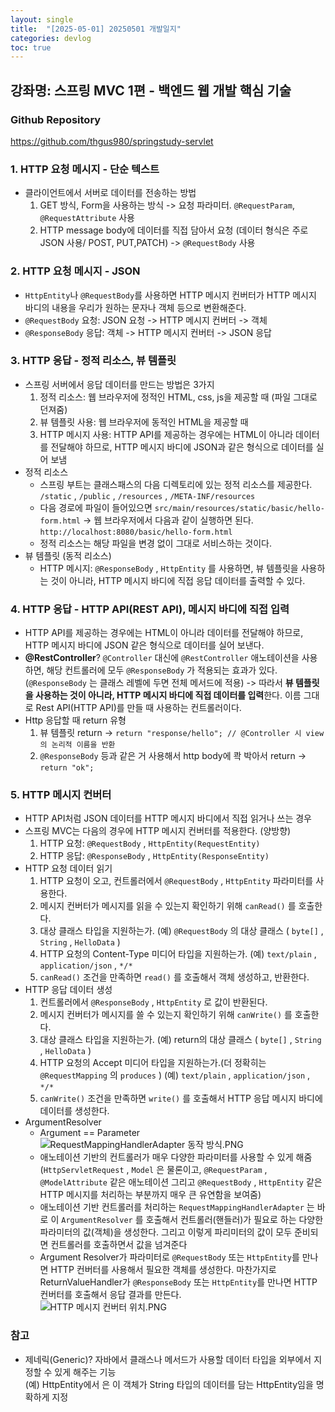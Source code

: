 ```yaml
---
layout: single
title:  "[2025-05-01] 20250501 개발일지"
categories: devlog
toc: true
---
```


## 강좌명: 스프링 MVC 1편 - 백엔드 웹 개발 핵심 기술

### Github Repository
https://github.com/thgus980/springstudy-servlet

### 1. HTTP 요청 메시지 - 단순 텍스트
- 클라이언트에서 서버로 데이터를 전송하는 방법
    1. GET 방식, Form을 사용하는 방식 -> 요청 파라미터. `@RequestParam`, `@RequestAttribute` 사용
    2. HTTP message body에 데이터를 직접 담아서 요청 (데이터 형식은 주로 JSON 사용/ POST, PUT,PATCH) -> `@RequestBody` 사용

### 2. HTTP 요청 메시지 - JSON
- `HttpEntity`나 `@RequestBody`를 사용하면 HTTP 메시지 컨버터가 HTTP 메시지 바디의 내용을 우리가 원하는 문자나 객체 등으로 변환해준다.
- `@RequestBody` 요청: JSON 요청 -> HTTP 메시지 컨버터 -> 객체
- `@ResponseBody` 응답: 객체 -> HTTP 메시지 컨버터 -> JSON 응답

### 3. HTTP 응답 - 정적 리소스, 뷰 템플릿
- 스프링 서버에서 응답 데이터를 만드는 방법은 3가지
    1. 정적 리소스: 웹 브라우저에 정적인 HTML, css, js을 제공할 때 (파일 그대로 던져줌)
    2. 뷰 템플릿 사용: 웹 브라우저에 동적인 HTML을 제공할 때
    2. HTTP 메시지 사용: HTTP API를 제공하는 경우에는 HTML이 아니라 데이터를 전달해야 하므로, HTTP 메시지 바디에 JSON과 같은 형식으로 데이터를 실어 보냄
- 정적 리소스
    - 스프링 부트는 클래스패스의 다음 디렉토리에 있는 정적 리소스를 제공한다. `/static` , `/public` , `/resources` , `/META-INF/resources`
    - 다음 경로에 파일이 들어있으면 `src/main/resources/static/basic/hello-form.html` -> 웹 브라우저에서 다음과 같이 실행하면 된다. `http://localhost:8080/basic/hello-form.html`
    - 정적 리소스는 해당 파일을 변경 없이 그대로 서비스하는 것이다.
- 뷰 템플릿 (동적 리소스)
    - HTTP 메시지: `@ResponseBody` , `HttpEntity` 를 사용하면, 뷰 템플릿을 사용하는 것이 아니라, HTTP 메시지 바디에 직접 응답 데이터를 출력할 수 있다.

### 4. HTTP 응답 - HTTP API(REST API), 메시지 바디에 직접 입력
- HTTP API를 제공하는 경우에는 HTML이 아니라 데이터를 전달해야 하므로, HTTP 메시지 바디에 JSON 같은 형식으로 데이터를 실어 보낸다.
- **@RestController**? `@Controller` 대신에 `@RestController` 애노테이션을 사용하면, 해당 컨트롤러에 모두 `@ResponseBody` 가 적용되는 효과가 있다. (`@ResponseBody` 는 클래스 레벨에 두면 전체 메서드에 적용) -> 따라서 **뷰 템플릿을 사용하는 것이 아니라, HTTP 메시지 바디에 직접 데이터를 입력**한다. 이름 그대로 Rest API(HTTP API)를 만들 때 사용하는 컨트롤러이다.
- Http 응답할 때 return 유형
    1. 뷰 템플릿 return -> `return "response/hello"; // @Controller 시 view 의 논리적 이름을 반환`
    2. `@ResponseBody` 등과 같은 거 사용해서 http body에 콱 박아서 return -> `return "ok";`

### 5. HTTP 메시지 컨버터
- HTTP API처럼 JSON 데이터를 HTTP 메시지 바디에서 직접 읽거나 쓰는 경우
- 스프링 MVC는 다음의 경우에 HTTP 메시지 컨버터를 적용한다. (양방향)
    1. HTTP 요청: `@RequestBody` , `HttpEntity(RequestEntity)`
    2. HTTP 응답: `@ResponseBody` , `HttpEntity(ResponseEntity)`
- HTTP 요청 데이터 읽기
    1. HTTP 요청이 오고, 컨트롤러에서 `@RequestBody` , `HttpEntity` 파라미터를 사용한다.
    2. 메시지 컨버터가 메시지를 읽을 수 있는지 확인하기 위해 `canRead()` 를 호출한다.
    3. 대상 클래스 타입을 지원하는가. (예) `@RequestBody` 의 대상 클래스 ( `byte[]` , `String` , `HelloData` )
    4. HTTP 요청의 Content-Type 미디어 타입을 지원하는가. (예) `text/plain` , `application/json` , `*/*`
    5. `canRead()` 조건을 만족하면 `read()` 를 호출해서 객체 생성하고, 반환한다.
- HTTP 응답 데이터 생성
    1. 컨트롤러에서 `@ResponseBody` , `HttpEntity` 로 값이 반환된다.
    2. 메시지 컨버터가 메시지를 쓸 수 있는지 확인하기 위해 `canWrite()` 를 호출한다.
    3. 대상 클래스 타입을 지원하는가. (예) return의 대상 클래스 ( `byte[]` , `String` , `HelloData` )
    4. HTTP 요청의 Accept 미디어 타입을 지원하는가.(더 정확히는 `@RequestMapping` 의 `produces` ) (예) `text/plain` , `application/json` , `*/*`
    5. `canWrite()` 조건을 만족하면 `write()` 를 호출해서 HTTP 응답 메시지 바디에 데이터를 생성한다.
- ArgumentResolver
    - Argument == Parameter
    ![RequestMappingHandlerAdapter 동작 방식.PNG](<../images/2025-05-01-20250501first/RequestMappingHandlerAdapter 동작 방식.PNG>)
    - 애노테이션 기반의 컨트롤러가 매우 다양한 파라미터를 사용할 수 있게 해줌 (`HttpServletRequest` , `Model` 은 물론이고, `@RequestParam` , `@ModelAttribute` 같은 애노테이션 그리고 `@RequestBody` , `HttpEntity` 같은 HTTP 메시지를 처리하는 부분까지 매우 큰 유연함을 보여줌)
    - 애노테이션 기반 컨트롤러를 처리하는 `RequestMappingHandlerAdapter` 는 바로 이 `ArgumentResolver` 를 호출해서 컨트롤러(핸들러)가 필요로 하는 다양한 파라미터의 값(객체)을 생성한다. 그리고 이렇게 파리미터의 값이 모두 준비되면 컨트롤러를 호출하면서 값을 넘겨준다
    - Argument Resolver가 파라미터로 `@RequestBody` 또는 `HttpEntity`를 만나면 HTTP 컨버터를 사용해서 필요한 객체를 생성한다. 마찬가지로 ReturnValueHandler가 `@ResponseBody` 또는 `HttpEntity`를 만나면 HTTP 컨버터를 호출해서 응답 결과를 만든다.  
    ![HTTP 메시지 컨버터 위치.PNG](<../images/2025-05-01-20250501first/HTTP 메시지 컨버터 위치.PNG>)

### 참고
- 제네릭(Generic)? 자바에서 클래스나 메서드가 사용할 데이터 타입을 외부에서 지정할 수 있게 해주는 기능  
(예) HttpEntity<String>에서 <String>은 이 객체가 String 타입의 데이터를 담는 HttpEntity임을 명확하게 지정